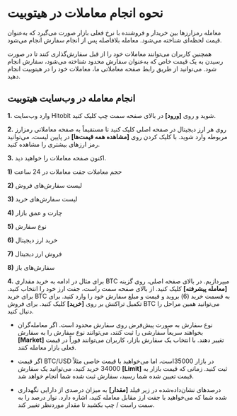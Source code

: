 # نحوه انجام معاملات در هیتوبیت

معامله رمزارزها بین خریدار و فروشنده با نرخ فعلی بازار صورت می‌گیرد که به‌عنوان قیمت لحظه‌ای شناخته می‌شود. معامله بلافاصله پس از انجام سفارش انجام می‌شود.

همچنین کاربران می‌توانند معاملات خود را از قبل سفارش‌گذاری کنند تا در صورت رسیدن به یک قیمت خاص که به‌عنوان سفارش محدود شناخته می‌شود، سفارش انجام شود. می‌توانید از طریق رابط صفحه معاملاتی ما، معاملات خود را در هیتوبیت انجام دهید.

## انجام معامله در وب‌سایت هیتوبیت

**1.**	وارد وب‌سایت Hitobit شوید و روی **[ورود]** در بالای صفحه سمت چپ کلیک کنید.

**2.**	روی هر ارز دیجیتال در صفحه اصلی کلیک کنید تا مستقیماً به صفحه معاملاتی رمزارز مربوطه وارد شوید. با کلیک کردن روی **[مشاهده همه قیمت‌ها]** در پایین لیست، می‌توانید رمز ارزهای بیشتری را مشاهده کنید.

**3.**	اکنون صفحه معاملات را خواهید دید.

**1)**	حجم معاملات جفت معاملات در 24 ساعت

**2)**	لیست سفارش‌های فروش

**3)**	لیست سفارش‌های خرید

**4)**	چارت و عمق بازار

**5)**	نوع سفارش

**6)**	خرید ارز دیجیتال

**7)**	فروش ارز دیجیتال

**8)**	سفارش‌های باز

**4.**	برای مثال در ادامه به خرید مقداری BTC میپردازیم. در بالای صفحه اصلی، روی گزینه **[معامله پیشرفته]** کلیک کنید.
از بالای صفحه سمت راست، جفت ارز خود را انتخاب کنید.
برای خرید BTC به قسمت خرید (6) بروید و قیمت و مبلغ سفارش خود را وارد کنید. برای تکمیل تراکنش بر روی **[خرید]** کلیک کنید.
برای فروش BTC می‌توانید همین مراحل را دنبال کنید.

-	نوع سفارش به صورت پیش‌فرض روی سفارش محدود است. اگر معامله‌گران بخواهند سریعاً سفارشی را ثبت کنند، می‌توانند نوع سفارش را به سفارش **[Market]** تغییر دهند. با انتخاب یک سفارش بازار، کاربران می‌توانند فوراً در قیمت فعلی بازار معامله کنند.

-	اگر قیمت BTC/USD در بازار  35000است، اما می‌خواهید با قیمت خاصی مثلاً 34000 خرید کنید، می‌توانید یک سفارش **[Limit]** ثبت کنید. زمانی که قیمت بازار به قیمت تعیین شده شما رسید، سفارش ثبت شده شما انجام خواهد شد.

-	درصدهای نشان‌داده‌شده در زیر فیلد **[مقدار]** به میزان درصدی از دارایی نگهداری شده شما که می‌خواهید با جفت ارز مقابل معامله کنید، اشاره دارد. نوار درصد را به سمت راست / چپ بکشید تا مقدار موردنظر تغییر کند.
